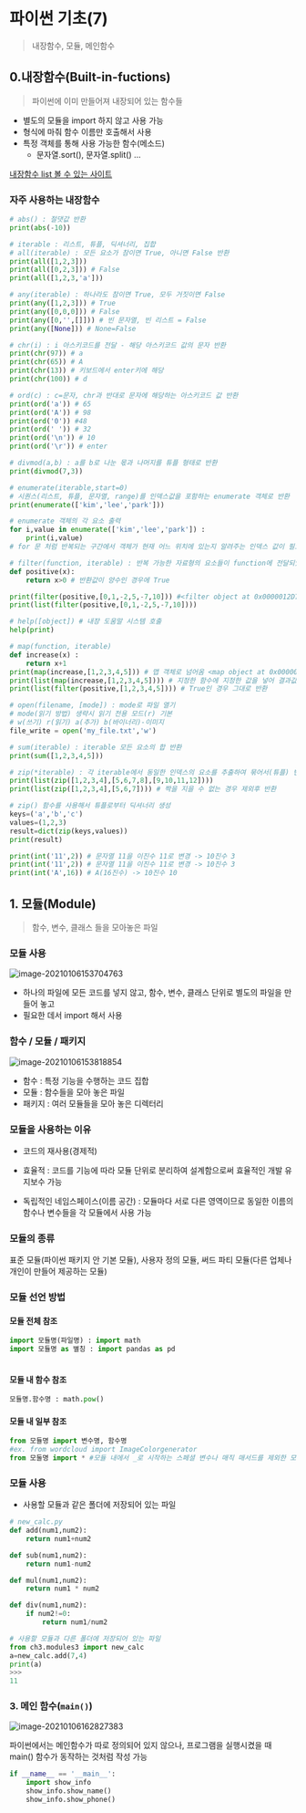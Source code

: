 # 파이썬 기초(7)

> 내장함수, 모듈, 메인함수

## 0.내장함수(Built-in-fuctions)

> 파이썬에 이미 만들어져 내장되어 있는 함수들

* 별도의 모듈을 import 하지 않고 사용 가능
* 형식에 마줘 함수 이름만 호출해서 사용
* 특정 객체를 통해 사용 가능한 함수(메소드)
  * 문자열.sort(), 문자열.split() ...

[내장함수 list 볼 수 있는 사이트](https://docs.python.org/ko/3.7/library/functions.html)



### 자주 사용하는 내장함수

```python
# abs() : 절댓값 반환
print(abs(-10))

# iterable : 리스트, 튜플, 딕셔너리, 집합
# all(iterable) : 모든 요소가 참이면 True, 아니면 False 반환
print(all([1,2,3]))
print(all([0,2,3])) # False
print(all([1,2,3,'a']))

# any(iterable) : 하나라도 참이면 True, 모두 거짓이면 False
print(any([1,2,3])) # True
print(any([0,0,0])) # False
print(any([0,'',[]])) # 빈 문자열, 빈 리스트 = False
print(any([None])) # None=False

# chr(i) : i 아스키코드를 전달 - 해당 아스키코드 값의 문자 반환
print(chr(97)) # a
print(chr(65)) # A
print(chr(13)) # 키보드에서 enter키에 해당
print(chr(100)) # d

# ord(c) : c=문자, chr과 반대로 문자에 해당하는 아스키코드 값 반환
print(ord('a')) # 65
print(ord('A')) # 98
print(ord('0')) #48
print(ord(' ')) # 32
print(ord('\n')) # 10
print(ord('\r')) # enter

# divmod(a,b) : a를 b로 나눈 몫과 나머지를 튜플 형태로 반환
print(divmod(7,3))

# enumerate(iterable,start=0)
# 시퀀스(리스트, 튜플, 문자열, range)를 인덱스값을 포함하는 enumerate 객체로 반환
print(enumerate(['kim','lee','park']))

# enumerate 객체의 각 요소 출력
for i,value in enumerate(['kim','lee','park']) :
    print(i,value)
# for 문 처럼 반복되는 구간에서 객체가 현재 어느 위치에 있는지 알려주는 인덱스 값이 필요할 때

# filter(function, iterable) : 반복 가능한 자료형의 요소들이 function에 전달되었을 때 반환(결과)값이 True인 것만 걸러내서 반환
def positive(x):
    return x>0 # 반환값이 양수인 경우에 True

print(filter(positive,[0,1,-2,5,-7,10])) #<filter object at 0x0000012D7B393C88>
print(list(filter(positive,[0,1,-2,5,-7,10])))

# help([object]) # 내장 도움말 시스템 호출
help(print)

# map(function, iterable)
def increase(x) :
    return x+1
print(map(increase,[1,2,3,4,5])) # 맵 객체로 넘어옴 <map object at 0x00000180E238E108>
print(list(map(increase,[1,2,3,4,5]))) # 지정한 함수에 지정한 값을 넣어 결과값을 리스트로 반환
print(list(filter(positive,[1,2,3,4,5]))) # True인 경우 그대로 반환

# open(filename, [mode]) : mode로 파일 열기
# mode(읽기 방법) 생략시 읽기 전용 모드(r) 기본
# w(쓰기) r(읽기) a(추가) b(바이너리)-이미지
file_write = open('my_file.txt','w')

# sum(iterable) : iterable 모든 요소의 합 반환
print(sum([1,2,3,4,5]))

# zip(*iterable) : 각 iterable에서 동일한 인덱스의 요소를 추출하여 묶어서(튜플) 반환
print(list(zip([1,2,3,4],[5,6,7,8],[9,10,11,12])))
print(list(zip([1,2,3,4],[5,6,7]))) # 짝을 지을 수 없는 경우 제외후 반환

# zip() 함수를 사용해서 튜플로부터 딕셔너리 생성
keys=('a','b','c')
values=(1,2,3)
result=dict(zip(keys,values))
print(result)

print(int('11',2)) # 문자열 11을 이진수 11로 변경 -> 10진수 3
print(int('11',2)) # 문자열 11을 이진수 11로 변경 -> 10진수 3
print(int('A',16)) # A(16진수) -> 10진수 10

```



## 1. 모듈(Module)

> 함수, 변수, 클래스 들을 모아놓은 파일



### 모듈 사용

![image-20210106153704763](md-images/image-20210106153704763.png)

* 하나의 파일에 모든 코드를 넣지 않고, 함수, 변수, 클래스 단위로 별도의 파일을 만들어 놓고
* 필요한 데서 import 해서 사용



### 함수 / 모듈 / 패키지

![image-20210106153818854](md-images/image-20210106153818854.png)

* 함수 : 특정 기능을 수행하는 코드 집합
* 모듈 : 함수들을 모아 놓은 파일
* 패키지 : 여러 모듈들을 모아 놓은 디렉터리



### 모듈을 사용하는 이유

* 코드의 재사용(경제적)

* 효율적 : 코드를 기능에 따라 모듈 단위로 분리하여 설계함으로써 효율적인 개발 유지보수 가능

* 독립적인 네임스페이스(이름 공간) : 모듈마다 서로 다른 영역이므로 동일한 이름의 함수나 변수들을 각 모듈에서 사용 가능

  

### 모듈의 종류

표준 모듈(파이썬 패키지 안 기본 모듈), 사용자 정의 모듈, 써드 파티 모듈(다른 업체나 개인이 만들어 제공하는 모듈)



### 모듈 선언 방법

#### 모듈 전체 참조

```python
import 모듈명(파일명) : import math
import 모듈명 as 별칭 : import pandas as pd
    
```

#### 모듈 내 함수 참조

```python
모듈명.함수명 : math.pow()
```

#### 모듈 내 일부 참조

```python
from 모듈명 import 변수명, 함수명
#ex. from wordcloud import ImageColorgenerator
from 모둘명 import * #모듈 내에서 _로 시작하는 스페셜 변수나 매직 매서드를 제외한 모든것 참조
```



### 모듈 사용

* 사용할 모듈과 같은 폴더에 저장되어 있는 파일

```python
# new_calc.py
def add(num1,num2):
    return num1+num2

def sub(num1,num2):
    return num1-num2

def mul(num1,num2):
    return num1 * num2

def div(num1,num2):
    if num2!=0:
        return num1/num2
```

```python
# 사용할 모듈과 다른 폴더에 저장되어 있는 파일
from ch3.modules3 import new_calc
a=new_calc.add(7,4)
print(a)
>>>
11
```



### 3. 메인 함수(`main()`)

![image-20210106162827383](md-images/image-20210106162827383.png)

파이썬에서는 메인함수가 따로 정의되어 있지 않으나, 프로그램을 실행시켰을 때 main() 함수가 동작하는 것처럼 작성 가능

```python
if __name__ == '__main__':
    import show_info
    show_info.show_name()
    show_info.show_phone()
```



